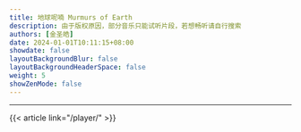 ```yaml
---
title: 地球呢喃 Murmurs of Earth
description: 由于版权原因，部分音乐只能试听片段，若想畅听请自行搜索
authors: [金圣皓]
date: 2024-01-01T10:11:15+08:00
showdate: false
layoutBackgroundBlur: false
layoutBackgroundHeaderSpace: false
weight: 5
showZenMode: false
---
```

<link rel="stylesheet" href="https://cdn.jsdelivr.net/npm/aplayer/dist/APlayer.min.css">
<script src="https://cdn.jsdelivr.net/npm/aplayer/dist/APlayer.min.js"></script>
<script src="https://cdn.jsdelivr.net/npm/meting@2.0.1/dist/Meting.min.js"></script>
<script src="https://cdn.jsdelivr.net/npm/color-thief@2.2.5/js/color-thief.min.js"></script>
<span style="color:#111827">
<meting-js server="netease" type="album" id="2848433" autoplay="true" listFolded="true"></meting-js>
</span><hr/>
{{< article link="/player/" >}}